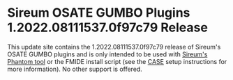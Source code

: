 # Sireum OSATE GUMBO Plugins 1.2022.08111537.0f97c79 Release

This update site contains the 1.2022.08111537.0f97c79 release of Sireum's OSATE GUMBO plugins and is only
intended to be used with [Sireum's Phantom tool](https://github.com/sireum/phantom)
or the FMIDE install script (see the
[CASE](https://github.com/sireum/case-env#setting-up-fmide-and-hamr-only)
setup instructions for more information). No other support is offered.
